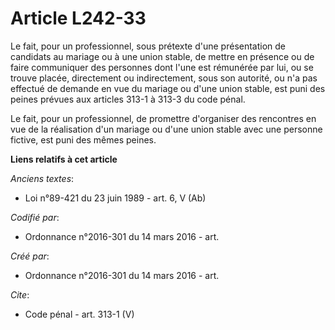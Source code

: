 # Article L242-33

Le fait, pour un professionnel, sous prétexte d'une présentation de candidats au mariage ou à une union stable, de mettre en
présence ou de faire communiquer des personnes dont l'une est rémunérée par lui, ou se trouve placée, directement ou
indirectement, sous son autorité, ou n'a pas effectué de demande en vue du mariage ou d'une union stable, est puni des peines
prévues aux articles 313-1 à 313-3 du code pénal. 

Le fait, pour un professionnel, de promettre d'organiser des rencontres en vue de la réalisation d'un mariage ou d'une union
stable avec une personne fictive, est puni des mêmes peines.

**Liens relatifs à cet article**

_Anciens textes_:

  - Loi n°89-421 du 23 juin 1989 - art. 6, V (Ab)

_Codifié par_:

  - Ordonnance n°2016-301 du 14 mars 2016 - art.

_Créé par_:

  - Ordonnance n°2016-301 du 14 mars 2016 - art.

_Cite_:

  - Code pénal - art. 313-1 (V)
